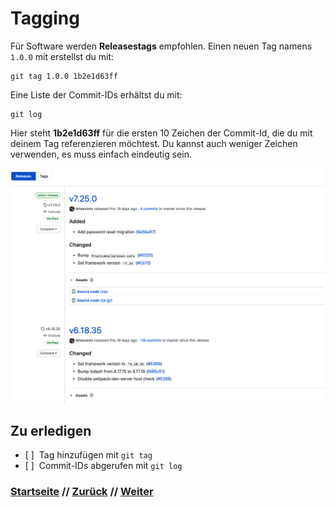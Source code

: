 # Tagging

Für Software werden **Releasestags** empfohlen. Einen neuen Tag namens `1.0.0` mit erstellst du mit:

```
git tag 1.0.0 1b2e1d63ff
```

Eine Liste der Commit-IDs erhältst du mit:

```
git log
```

Hier steht **1b2e1d63ff** für die ersten 10 Zeichen der Commit-Id, die du mit deinem Tag referenzieren möchtest. Du kannst auch weniger Zeichen verwenden, es muss einfach eindeutig sein.

![Git-Workflow](./assets/images/git_releases.png)

## Zu erledigen
- [ ]&nbsp;&nbsp;Tag hinzufügen mit `git tag`
- [ ]&nbsp;&nbsp;Commit-IDs abgerufen mit `git log`

### [Startseite](index.md) // [Zurück](branches.md) // [Weiter](collaborators.md)
